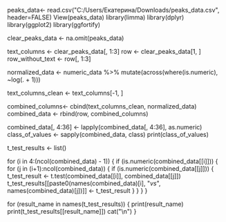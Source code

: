 peaks_data<- read.csv("C:/Users/Екатерина/Downloads/peaks_data.csv", header=FALSE)
View(peaks_data)
library(limma)
library(dplyr)
library(ggplot2)
library(ggfortify)

clear_peaks_data <- na.omit(peaks_data)

text_columns <- clear_peaks_data[, 1:3]
row <- clear_peaks_data[1, ]
row_without_text <- row[, 1:3]

normalized_data <- numeric_data %>%
  mutate(across(where(is.numeric), ~log(. + 1)))

text_columns_clean <- text_columns[-1, ]


combined_columns<- cbind(text_columns_clean, normalized_data)
combined_data <- rbind(row, combined_columns)

combined_data[, 4:36] <- lapply(combined_data[, 4:36], as.numeric)
class_of_values <- sapply(combined_data, class)
print(class_of_values)

t_test_results <- list()

for (i in 4:(ncol(combined_data) - 1)) {
  if (is.numeric(combined_data[[i]])) {
    for (j in (i+1):ncol(combined_data)) {
      if (is.numeric(combined_data[[j]])) {
        t_test_result <- t.test(combined_data[[i]], combined_data[[j]])
        t_test_results[[paste0(names(combined_data)[i], "_vs_", names(combined_data)[j])]] <- t_test_result
      }
    }
  }
}

for (result_name in names(t_test_results)) {
  print(result_name)
  print(t_test_results[[result_name]])
  cat("\n")
}
